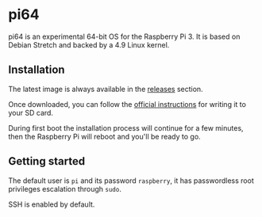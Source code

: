 # pi64

pi64 is an experimental 64-bit OS for the Raspberry Pi 3. It is based on Debian Stretch and backed by a 4.9 Linux kernel.

## Installation

The latest image is always available in the [releases](https://github.com/bamarni/pi64/releases) section.

Once downloaded, you can follow the [official instructions](https://www.raspberrypi.org/documentation/installation/installing-images/README.md) for writing it to your SD card.

During first boot the installation process will continue for a few minutes, then the Raspberry Pi will reboot and you'll be ready to go.

## Getting started

The default user is `pi` and its password `raspberry`, it has passwordless root privileges escalation through `sudo`.

SSH is enabled by default.

